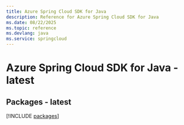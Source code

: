```yaml
---
title: Azure Spring Cloud SDK for Java
description: Reference for Azure Spring Cloud SDK for Java
ms.date: 08/22/2025
ms.topic: reference
ms.devlang: java
ms.service: springcloud
---
```

# Azure Spring Cloud SDK for Java - latest
## Packages - latest
[!INCLUDE [packages](spring-cloud-index.md)]